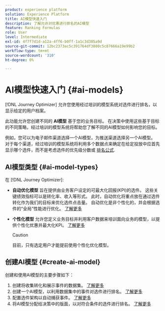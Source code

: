 ```yaml
---
product: experience platform
solution: Experience Platform
title: AI模型快速入门
description: 了解允许对优惠进行排名的AI模型
feature: Ranking Formulas
role: User
level: Intermediate
exl-id: 4f7f7d1d-a12a-4ff6-b0ff-1a1c3d305a9d
source-git-commit: 12bc2373ac5c391764df3880c5c87666a19e99b2
workflow-type: tm+mt
source-wordcount: '310'
ht-degree: 0%

---
```


# AI模型快速入门 {#ai-models}

[!DNL Journey Optimizer] 允许您使用经过培训的模型系统对选件进行排名，以显示给定的用户档案。

此功能允许您创建不同的 **AI模型** 基于您的业务目标。 在决策中使用这些基于目标的不同策略，经过培训的模型系统将帮助您了解不同的AI模型如何影响您的目标。

例如，您可以为电子邮件渠道选择一个AI模型，为推送渠道选择另一个AI模型。 对于每个渠道，经过培训的模型系统将利用多个数据点来确定在给定投放中应首先显示哪个选件，而不是考虑选件的优先级分数或 [排名公式](create-ranking-formulas.md).

## AI模型类型 {#ai-model-types}

在 [!DNL Journey Optimizer]:

* **自动优化模型** 旨在提供由业务客户设定的可最大化回报(KPI)的选件。 这些关键绩效指标可以是转化率、收入等形式。 此时，自动优化将重点放在通过选件转化作为我们的目标来优化选件点击量。 自动优化是非个性化的，并会根据选件的“全局”性能进行优化。 [了解更多](auto-optimization-model.md)

* **个性化模型** 允许您定义业务目标并利用客户数据来培训面向业务的模型，以提供个性化优惠并最大化KPI。 [了解更多](personalized-optimization-model.md)

   >[!CAUTION]
   >
   >目前，只有选定用户才能提前使用个性化优化模型。

## 创建AI模型 {#create-ai-model}

创建和使用AI模型的主要步骤如下：

1. 创建将收集转化和展示事件的数据集。 [了解更多](create-dataset.md)
1. 创建一个AI模型，以利用数据集中的事件对选件进行排名。 [了解更多](create-ranking-strategies.md)
1. 配置选件架构以自动捕获事件。 [了解更多](schema-requirement.md)
1. 将AI模型分配给决策中的版面，以对符合条件的选件进行排名。 [了解更多](../offer-activities/configure-offer-selection.md)
